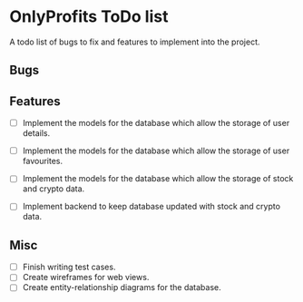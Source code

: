 # OnlyProfits ToDo list
A todo list of bugs to fix and features to implement into the project.

## Bugs

## Features
- [ ] Implement the models for the database which allow the storage of user details.
- [ ] Implement the models for the database which allow the storage of user favourites.
- [ ] Implement the models for the database which allow the storage of stock and crypto data.

- [ ] Implement backend to keep database updated with stock and crypto data.

## Misc
- [ ] Finish writing test cases.
- [ ] Create wireframes for web views.
- [ ] Create entity-relationship diagrams for the database.
